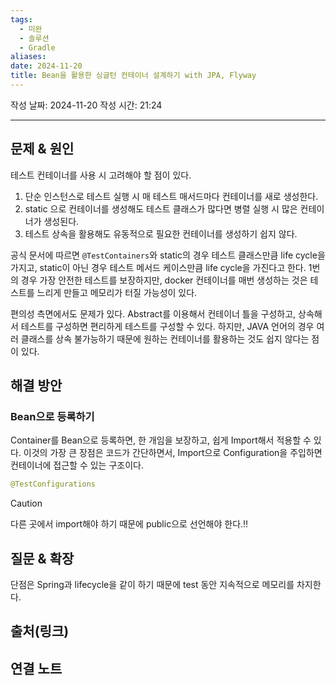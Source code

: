 ```yaml
---
tags:
  - 미완
  - 솔루션
  - Gradle
aliases: 
date: 2024-11-20
title: Bean을 활용한 싱글턴 컨테이너 설계하기 with JPA, Flyway
---
```

작성 날짜: 2024-11-20
작성 시간: 21:24


----

## 문제 & 원인

테스트 컨테이너를 사용 시 고려해야 할 점이 있다.

1. 단순 인스턴스로 테스트 실행 시 매 테스트 매서드마다 컨테이너를 새로 생성한다.
2. static 으로 컨테이너를 생성해도 테스트 클래스가 많다면 병렬 실행 시 많은 컨테이너가 생성된다.
3. 테스트 상속을 활용해도 유동적으로 필요한 컨테이너를 생성하기 쉽지 않다.

공식 문서에 따르면 `@TestContainers`와 static의 경우 테스트 클래스만큼 life cycle을 가지고, static이 아닌 경우 테스트 메서드 케이스만큼 life cycle을 가진다고 한다. 1번의 경우 가장 안전한 테스트를 보장하지만, docker 컨테이너를 매번 생성하는 것은 테스트를 느리게 만들고 메모리가 터질 가능성이 있다.

편의성 측면에서도 문제가 있다. Abstract를 이용해서 컨테이너 틀을 구성하고, 상속해서 테스트를 구성하면 편리하게 테스트를 구성할 수 있다. 하지만, JAVA 언어의 경우 여러 클래스를 상속 불가능하기 때문에 원하는 컨테이너를 활용하는 것도 쉽지 않다는 점이 있다.

## 해결 방안

### Bean으로 등록하기

Container를 Bean으로 등록하면, 한 개임을 보장하고, 쉽게 Import해서 적용할 수 있다. 이것의 가장 큰 장점은 코드가 간단하면서, Import으로 Configuration을 주입하면 컨테이너에 접근할 수 있는 구조이다.

```java
@TestConfigurations

```


>[!caution]
>다른 곳에서 import해야 하기 때문에 public으로 선언해야 한다.!!
## 질문 & 확장

단점은 Spring과 lifecycle을 같이 하기 때문에 test 동안 지속적으로 메모리를 차지한다.

## 출처(링크)


## 연결 노트
